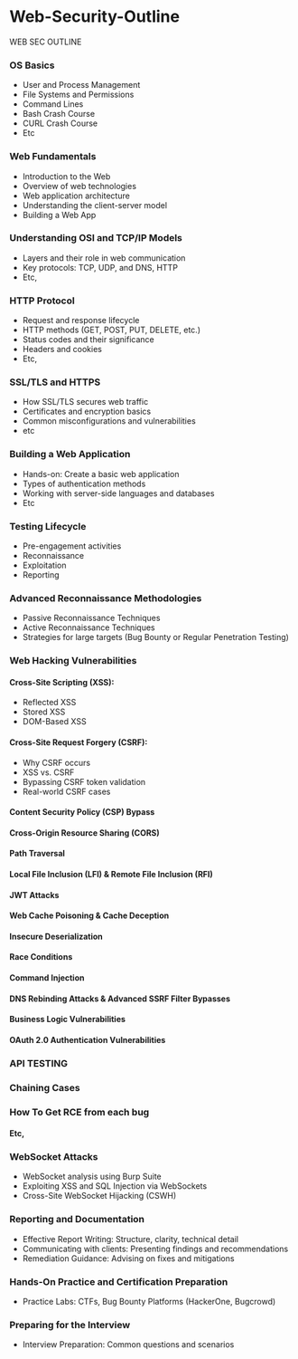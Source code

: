 # Web-Security-Outline
WEB SEC OUTLINE
### OS Basics
- User and Process Management
- File Systems and Permissions
- Command Lines
- Bash Crash Course
- CURL Crash Course
- Etc
### Web Fundamentals

- Introduction to the Web
- Overview of web technologies
- Web application architecture
- Understanding the client-server model
- Building a Web App 

### Understanding OSI and TCP/IP Models

- Layers and their role in web communication
- Key protocols: TCP, UDP, and DNS, HTTP
- Etc,
### HTTP Protocol

- Request and response lifecycle
- HTTP methods (GET, POST, PUT, DELETE, etc.)
- Status codes and their significance
- Headers and cookies
- Etc,

### SSL/TLS and HTTPS

- How SSL/TLS secures web traffic
- Certificates and encryption basics
- Common misconfigurations and vulnerabilities
- etc


### Building a Web Application

- Hands-on: Create a basic web application
- Types of authentication methods
- Working with server-side languages and databases
- Etc

### Testing Lifecycle

- Pre-engagement activities
- Reconnaissance
- Exploitation
- Reporting

### Advanced Reconnaissance Methodologies

- Passive Reconnaissance Techniques
- Active Reconnaissance Techniques
- Strategies for large targets (Bug Bounty or Regular Penetration Testing)

### Web Hacking Vulnerabilities

#### Cross-Site Scripting (XSS):

- Reflected XSS
- Stored XSS
- DOM-Based XSS

#### Cross-Site Request Forgery (CSRF):

- Why CSRF occurs
- XSS vs. CSRF
- Bypassing CSRF token validation
- Real-world CSRF cases

#### Content Security Policy (CSP) Bypass

#### Cross-Origin Resource Sharing (CORS)

#### Path Traversal

#### Local File Inclusion (LFI) & Remote File Inclusion (RFI)

#### JWT Attacks

#### Web Cache Poisoning & Cache Deception

#### Insecure Deserialization

#### Race Conditions

#### Command Injection

#### DNS Rebinding Attacks & Advanced SSRF Filter Bypasses

#### Business Logic Vulnerabilities

#### OAuth 2.0 Authentication Vulnerabilities

### API TESTING 
### Chaining Cases 
### How To Get RCE from each bug  
#### Etc,

### WebSocket Attacks

- WebSocket analysis using Burp Suite
- Exploiting XSS and SQL Injection via WebSockets
- Cross-Site WebSocket Hijacking (CSWH)

### Reporting and Documentation

- Effective Report Writing: Structure, clarity, technical detail
- Communicating with clients: Presenting findings and recommendations
- Remediation Guidance: Advising on fixes and mitigations

### Hands-On Practice and Certification Preparation

- Practice Labs: CTFs, Bug Bounty Platforms (HackerOne, Bugcrowd)

### Preparing for the Interview

- Interview Preparation: Common questions and scenarios
  
